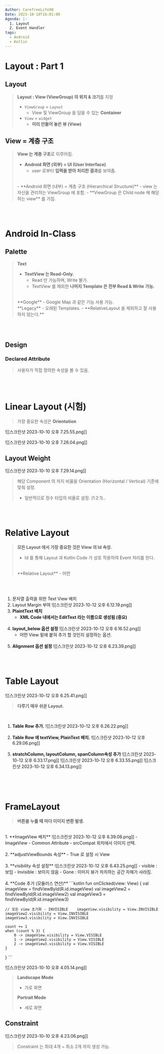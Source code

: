 ```yaml
---
Author: CarefreeLife98
Date: 2023-10-10T16:01:00
Agenda: |-
  1. Layout
  2. Event Handler
tags:
  - Android
  - Kotlin
---
```

# Layout : Part 1
## Layout

> **Layout : View (ViewGroup) 의 위치 & 크기**를 지정
> 	- `ViewGroup` = `Layout`
> 		- View 및 ViewGroup 을 담을 수 있는 **Container**
> 	- `View` = `widget`
> 		- **미리 만들어 놓은 뷰 (View)**


## View = 계층 구조
> **View 는 계층 구조**로 이루어짐.
> <br>
> - **Android 화면 (외부) = UI (User Interface)**
> 	- user 로부터 **입력을 받아 처리한 결과**를 보여줌.
> <br>
> - **Android 화면 (내부) = 계층 구조 (Hierarchical Structure)**
> 	- view 는 자신을 관리하는 ViewGroup 에 포함.
> 		- **ViewGroup 은 Child node 에 해당하는 view** 를 가짐.

<br><br>

# Android In-Class
## Palette
> **Text**
> - **TextView 는 Read-Only.**
> 	- Read 만 가능하며, Write 불가.
> 	- TextView 를 제외한 **나머지 Template 은 전부 Read & Write 가능.**
> <br>
> **Google**
> - Google Map 과 같은 기능 사용 가능.
> <br>
> **Legacy**
> - 오래된 Templates.
> - **RelativeLayout 을 제외하고 잘 사용하지 않는다.**

<br><br>

## Design
### Declared Attribute

> 사용자가 직접 정의한 속성을 볼 수 있음.

<br><br>

# Linear Layout (시험)
> 가장 중요한 속성은 **Orientation**


![[스크린샷 2023-10-10 오후 7.25.55.png]]


![[스크린샷 2023-10-10 오후 7.26.04.png]]

## Layout Weight
![[스크린샷 2023-10-10 오후 7.29.14.png]]
> 해당 Component 의 차지 비율을 Orientation (Horizontal / Vertical) 기준에 맞춰 설정.
> - 일반적으로 정수 타입의 비율로 설정. (1:2:1)..

<br><br>

# Relative Layout
> **모든 Layout 에서 가장 중요한 것은 View 의 Id 속성.**
> - Id 를 통해 Layout 과 Kotlin Code 가 상호 작용하여 Event 처리를 한다.
> <br>
> **Relative Layout**
> - 어떤

<br><br>

1. 문자열 출력을 위한 Text View 배치
	<br>
2. Layout Margin 부여
	![[스크린샷 2023-10-12 오후 6.12.19.png]]
	<br>
2. **PlaintText 배치**
	- **XML Code 내에서는 EditText 라는 이름으로 생성됨 (중요)**
	<br>
3. **layout_below 옵션 설정**
	![[스크린샷 2023-10-12 오후 6.16.52.png]]
	- 어떤 View 밑에 붙혀 추가 할 것인지 설정하는 옵션.
	<br>
4. **Alignment 옵션 설정**
	![[스크린샷 2023-10-12 오후 6.23.39.png]]

<br><br>
# Table Layout
![[스크린샷 2023-10-12 오후 6.25.41.png]]
> **다루기 매우 쉬운 Layout.**

<br>

1. **Table Row 추가.**
	![[스크린샷 2023-10-12 오후 6.26.22.png]]
	<br><br>
2. **Table Row 에 textView, PlainText 배치.**
	![[스크린샷 2023-10-12 오후 6.29.06.png]]
	<br><br>
3. **stratchColumn, layoutColumn, spanColumn속성 추가**
	![[스크린샷 2023-10-12 오후 6.33.17.png]]
	![[스크린샷 2023-10-12 오후 6.33.55.png]]
	![[스크린샷 2023-10-12 오후 6.34.13.png]]
	<br><br>

<br><br>

# FrameLayout
> **버튼을 누를 때 마다 이미지 변환 발생.**

<br>
1.  **ImageView 배치**
	![[스크린샷 2023-10-12 오후 6.39.08.png]]
	- ImageView - Common Attribute - srcCompat 위치에서 이미지 선택.
	<br><br>
2. **adjustViewBounds 속성**
	- True 로 설정 시 View
	<br><br>
3. **visibility 속성 설정**
	![[스크린샷 2023-10-12 오후 6.43.25.png]]
	- visible : 보임
	- Invisible : 보이지 않음
	- Gone : 이미지 뷰가 차치하는 공간 자체가 사라짐.
	<br><br>
4. **Code 추가 (모듈러스 연산)**
	```kotlin
fun onClicked(view: View) {  
    val imageView = findViewById<ImageView>(R.id.imageView)  
    val imageView2 = findViewById<ImageView>(R.id.imageView2)  
    val imageView3 = findViewById<ImageView>(R.id.imageView3)  
  
    // 모든 view 초기화 - INVISIBLE    imageView.visibility = View.INVISIBLE  
    imageView2.visibility = View.INVISIBLE  
    imageView3.visibility = View.INVISIBLE  
  
    count += 1  
    when (count % 3) {  
        0 -> imageView.visibility = View.VISIBLE  
        1 -> imageView2.visibility = View.VISIBLE  
        2 -> imageView3.visibility = View.VISIBLE  
    }  
}
	```
	

















![[스크린샷 2023-10-10 오후 4.05.14.png]]
> **Landscape Mode**
> - 가로 화면
> 
> **Portrait Mode**
> - 세로 화면

## Constraint
![[스크린샷 2023-10-10 오후 4.23.06.png]]
> Constraint 는 최대 4개 ~ 최소 2개 까지 생성 가능.